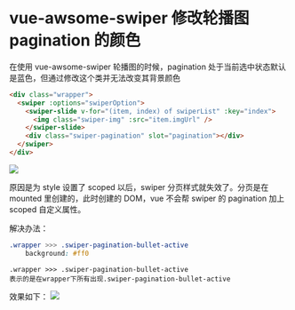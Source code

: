 # vue-awsome-swiper 修改轮播图 pagination 的颜色

在使用 vue-awsome-swiper 轮播图的时候，pagination 处于当前选中状态默认是蓝色，但通过修改这个类并无法改变其背景颜色

```html
<div class="wrapper">
  <swiper :options="swiperOption">
    <swiper-slide v-for="(item, index) of swiperList" :key="index">
      <img class="swiper-img" :src="item.imgUrl" />
    </swiper-slide>
    <div class="swiper-pagination" slot="pagination"></div>
  </swiper>
</div>
```

![](https://user-gold-cdn.xitu.io/2019/12/22/16f2bbbf5fbc739b?w=433&h=140&f=png&s=141401)

原因是为 style 设置了 scoped 以后，swiper 分页样式就失效了。分页是在 mounted 里创建的，此时创建的 DOM，vue 不会帮 swiper 的 pagination 加上 scoped 自定义属性。

解决办法：

```css
.wrapper >>> .swiper-pagination-bullet-active
    background: #ff0
```

    .wrapper >>> .swiper-pagination-bullet-active
    表示的是在wrapper下所有出现.swiper-pagination-bullet-active

效果如下：
![](https://user-gold-cdn.xitu.io/2019/12/22/16f2bc67d4dbfa0f?w=426&h=136&f=png&s=151132)
